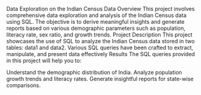 Data Exploration on the Indian Census Data
Overview
This project involves comprehensive data exploration and analysis of the Indian Census data using SQL. The objective is to derive meaningful insights and generate reports based on various demographic parameters such as population, literacy rate, sex ratio, and growth trends.
Project Description
This project showcases the use of SQL to analyze the Indian Census data stored in two tables: data1 and data2. Various SQL queries have been crafted to extract, manipulate, and present data effectively
Results
The SQL queries provided in this project will help you to:

Understand the demographic distribution of India.
Analyze population growth trends and literacy rates.
Generate insightful reports for state-wise comparisons.
